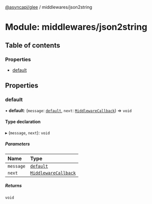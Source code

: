 [@asyncapi/glee](../README.md) / middlewares/json2string

# Module: middlewares/json2string

## Table of contents

### Properties

- [default](middlewares_json2string.md#default)

## Properties

### default

• **default**: (`message`: [`default`](../classes/lib_message.default.md), `next`: [`MiddlewareCallback`](middlewares.md#middlewarecallback)) => `void`

#### Type declaration

▸ (`message`, `next`): `void`

##### Parameters

| Name      | Type                                                      |
| :-------- | :-------------------------------------------------------- |
| `message` | [`default`](../classes/lib_message.default.md)            |
| `next`    | [`MiddlewareCallback`](middlewares.md#middlewarecallback) |

##### Returns

`void`
